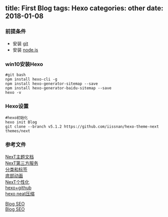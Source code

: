 title: First Blog
tags: Hexo
categories: other
date: 2018-01-08
---
### 前提条件
* 安装 [git](https://git-scm.com/downloads)
* 安装 [node.js](https://nodejs.org/en/)

### win10安装Hexo
```shell
#git bash
npm install hexo-cli -g
npm install hexo-generator-sitemap --save
npm install hexo-generator-baidu-sitemap --save
hexo -v
```
<!-- more -->
### Hexo设置
```shell
#hexo初始化
hexo init Blog
git clone --branch v5.1.2 https://github.com/iissnan/hexo-theme-next themes/next
```

### 参考文件
[NexT主题文档](http://theme-next.iissnan.com/getting-started.html)  
[NexT第三方服务](http://theme-next.iissnan.com/third-party-services.html#algolia-search)  
[分类和标签](https://hexo.io/zh-cn/docs/front-matter.html#分类和标签)  
[底部动画](https://leaferx.online/2017/01/30/Bottomheart/)  
[NexT个性化](http://blog.csdn.net/qq_33699981/article/details/72716951)  
[hexo+github](https://www.jianshu.com/p/189fd945f38f)  
[hexo neat压缩](https://segmentfault.com/a/1190000008082288)  

[Blog SEO](https://www.jianshu.com/p/86557c34b671)  
[Blog SEO](http://blog.csdn.net/sunshine940326/article/details/70936988)